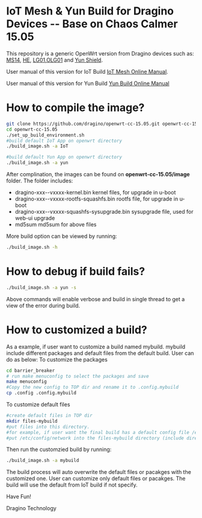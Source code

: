 

IoT Mesh & Yun Build for Dragino Devices -- Base on Chaos Calmer 15.05 
===============
This repository is a generic OpenWrt version from Dragino devices such as:
[MS14](http://www.dragino.com/products/mother-board.html), [HE](http://www.dragino.com/products/linux-module/item/87-he.html), [LG01](http://www.dragino.com/products/lora/item/117-lg01-p.html),[OLG01](http://www.dragino.com/products/lora/item/118-olg01.html) and [Yun Shield](http://www.dragino.com/products/yunshield.html).

User manual of this version for IoT Build [IoT Mesh Online Manual](http://wiki.dragino.com/index.php?title=IoT_Mesh_Firmware_User_Manual).

User manual of this version for Yun Build [Yun Build Online Manual](http://wiki.dragino.com/index.php?title=Getting_Start_with_Arduino_Yun)

How to compile the image?
===============
``` bash
git clone https://github.com/dragino/openwrt-cc-15.05.git openwrt-cc-15.05
cd openwrt-cc-15.05
./set_up_build_environment.sh
#build default IoT App on openwrt directory
./build_image.sh -a IoT

#build default Yun App on openwrt directory
./build_image.sh -a yun
```

After complination, the images can be found on **openwrt-cc-15.05/image** folder. The folder includes:
- dragino-xxx--vxxxx-kernel.bin  kernel files, for upgrade in u-boot
- dragino-xxx--vxxxx-rootfs-squashfs.bin    rootfs file, for upgrade in u-boot
- dragino-xxx--vxxxx-squashfs-sysupgrade.bin   sysupgrade file, used for web-ui upgrade
- md5sum  md5sum for above files


More build option can be viewed by running:
``` bash
./build_image.sh -h
```

How to debug if build fails?
===============
``` bash
./build_image.sh -a yun -s
```
Above commands will enable verbose and build in single thread to get a view of the error during build. 


How to customized a build?
===============
As a example, if user want to customize a build named mybuild. mybuild include different packages and default files from the default build. User can do as below:
To customize the packages 
``` bash
cd barrier_breaker
# run make menuconfig to select the packages and save
make menuconfig
#Copy the new config to TOP dir and rename it to .config.mybuild
cp .config .config.mybuild
```
To customize default files
``` bash
#create default files in TOP dir
mkdir files-mybuild
#put files into this directory. 
#for example, if user want the final build has a default config file /etc/config/network. user can 
#put /etc/config/network into the files-mybuild directory (include directory /etc and /etc/config)
```

Then run the customzied build by running:
``` bash
./build_image.sh -a mybuild
```
The build process will auto overwrite the default files or pacakges with the customized one. User can customize only default files or pacakges. The build will use the default from IoT build if not specify. 

Have Fun!

Dragino Technology
